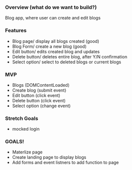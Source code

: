 ### Overview (what do we want to build?)
Blog app, where user can create and edit blogs

### Features
- Blog page/ display all blogs created (good)
- Blog Form/ create a new blog (good)
- Edit button/ edits created blog and updates
- Delete button/ deletes entire blog, after Y/N confirmation
- Select option/ select to deleted blogs or current blogs

### MVP
- Blogs (DOMContentLoaded)
- Create blog (submit event)
- Edit button (click event)
- Delete button (click event)
- Select option (change event)

### Stretch Goals
* mocked login

### GOALS!
* Materlize page
* Create landing page to display blogs
* Add forms and event listners to add function to page
